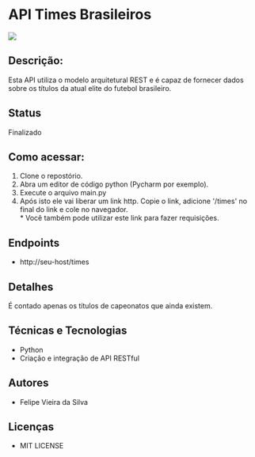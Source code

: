 <h1> API Times Brasileiros</h1>

<img src="https://a4.espncdn.com/combiner/i?img=%2Fi%2Fleaguelogos%2Fsoccer%2F500%2F85.png">
<h2> Descrição: </h2>
<p> 
Esta API utiliza o modelo arquitetural REST e é capaz de fornecer dados sobre os títulos da atual
elite do futebol brasileiro.
</p>

<h2> Status </h2>
<p> Finalizado </p>

<h2> Como acessar: </h2>

<ol>
<li> Clone o repostório.</li>
<li> Abra um editor de código python (Pycharm por exemplo).</li>
<li>Execute o arquivo main.py</li>
<li>
Após isto ele vai liberar um link http. Copie o link, adicione  
'/times' no final do link e cole no navegador.
</li>
* Você também pode utilizar este link para fazer requisições.
</ol>

<h2> Endpoints</h2>
<ul>
<li> http://seu-host/times</li>
</ul>


<h2> Detalhes </h2>
<p> É contado apenas os títulos de capeonatos que ainda existem.</p>
<h2>Técnicas e Tecnologias </h2>
<ul>
<li>Python</li>
<li>Criação e integração de API RESTful</li>
</ul>


<h2>Autores</h2>
<ul>
<li>Felipe Vieira da Silva</li>
</ul>
<h2> Licenças</h2>
<ul>

<li>MIT LICENSE</li>
</ul>